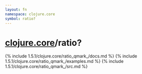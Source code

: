 ```yaml
---
layout: fn
namespace: clojure.core
symbol: ratio?
---
```


# [clojure.core](../)/ratio?

{% include 1.5.1/clojure.core/ratio_qmark_/docs.md %}
{% include 1.5.1/clojure.core/ratio_qmark_/examples.md %}
{% include 1.5.1/clojure.core/ratio_qmark_/src.md %}

